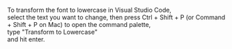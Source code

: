 To transform the font to lowercase in Visual Studio Code,  
select the text you want to change, then press Ctrl + Shift + P (or Command + Shift + P on Mac) to open the command palette,  
type "Transform to Lowercase"  
and hit enter. 

